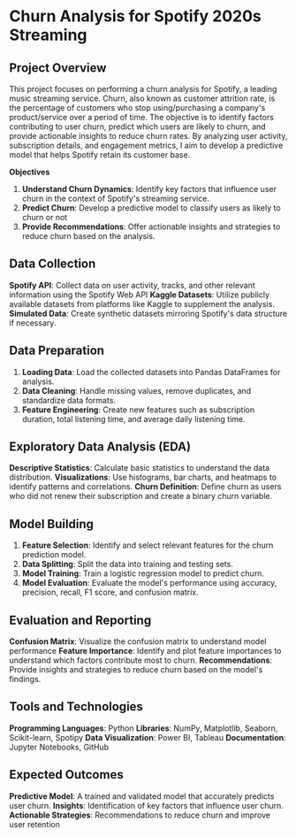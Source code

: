 # Churn Analysis for Spotify 2020s Streaming

## Project Overview

This project focuses on performing a churn analysis for Spotify, a leading music streaming service. Churn, also known as customer attrition rate, is the percentage of customers who stop using/purchasing a company's product/service over a period of time. The objective is to identify factors contributing to user churn, predict which users are likely to churn, and provide actionable insights to reduce churn rates. By analyzing user activity, subscription details, and engagement metrics, I aim to develop a predictive model that helps Spotify retain its customer base.

**Objectives**
1. **Understand Churn Dynamics**: Identify key factors that influence user churn in the context of Spotify's streaming service.
2. **Predict Churn**: Develop a predictive model to classify users as likely to churn or not
3. **Provide Recommendations**: Offer actionable insights and strategies to reduce churn based on the analysis.

## Data Collection
**Spotify API**: Collect data on user activity, tracks, and other relevant information using the Spotify Web API
**Kaggle Datasets**: Utilize publicly available datasets from platforms like Kaggle to supplement the analysis.
**Simulated Data**: Create synthetic datasets mirroring Spotify's data structure if necessary.

## Data Preparation
1. **Loading Data**: Load the collected datasets into Pandas DataFrames for analysis.
2. **Data Cleaning**: Handle missing values, remove duplicates, and standardize data formats.
3. **Feature Engineering**: Create new features such as subscription duration, total listening time, and average daily listening time.

## Exploratory Data Analysis (EDA)
**Descriptive Statistics**: Calculate basic statistics to understand the data distribution.
**Visualizations**: Use histograms, bar charts, and heatmaps to identify patterns and correlations.
**Churn Definition**: Define churn as users who did not renew their subscription and create a binary churn variable.

## Model Building
1. **Feature Selection**: Identify and select relevant features for the churn prediction model.
2. **Data Splitting**: Split the data into training and testing sets.
3. **Model Training**: Train a logistic regression model to predict churn.
4. **Model Evaluation**: Evaluate the model's performance using accuracy, precision, recall, F1 score, and confusion matrix.

## Evaluation and Reporting

**Confusion Matrix**: Visualize the confusion matrix to understand model performance
**Feature Importance**: Identify and plot feature importances to understand which factors contribute most to churn.
**Recommendations**: Provide insights and strategies to reduce churn based on the model's findings.

## Tools and Technologies

**Programming Languages**: Python
**Libraries**: NumPy, Matplotlib, Seaborn, Scikit-learn, Spotipy
**Data Visualization**: Power BI, Tableau
**Documentation**: Jupyter Notebooks, GitHub

## Expected Outcomes

**Predictive Model**: A trained and validated model that accurately predicts user churn.
**Insights**: Identification of key factors that influence user churn.
**Actionable Strategies**: Recommendations to reduce churn and improve user retention


